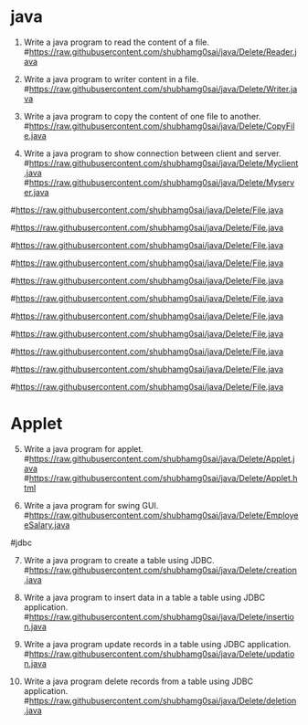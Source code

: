 # java

1. Write a java program to read the content of a file.
#https://raw.githubusercontent.com/shubhamg0sai/java/Delete/Reader.java

2. Write a java program to writer content in a file.
#https://raw.githubusercontent.com/shubhamg0sai/java/Delete/Writer.java

3. Write a java program to copy the content of one file to another.
#https://raw.githubusercontent.com/shubhamg0sai/java/Delete/CopyFile.java

4. Write a java program to show connection between client and server.
#https://raw.githubusercontent.com/shubhamg0sai/java/Delete/Myclient.java
#https://raw.githubusercontent.com/shubhamg0sai/java/Delete/Myserver.java


#https://raw.githubusercontent.com/shubhamg0sai/java/Delete/File.java

#https://raw.githubusercontent.com/shubhamg0sai/java/Delete/File.java

#https://raw.githubusercontent.com/shubhamg0sai/java/Delete/File.java

#https://raw.githubusercontent.com/shubhamg0sai/java/Delete/File.java

#https://raw.githubusercontent.com/shubhamg0sai/java/Delete/File.java

#https://raw.githubusercontent.com/shubhamg0sai/java/Delete/File.java

#https://raw.githubusercontent.com/shubhamg0sai/java/Delete/File.java

#https://raw.githubusercontent.com/shubhamg0sai/java/Delete/File.java

#https://raw.githubusercontent.com/shubhamg0sai/java/Delete/File.java

#https://raw.githubusercontent.com/shubhamg0sai/java/Delete/File.java

#https://raw.githubusercontent.com/shubhamg0sai/java/Delete/File.java







# Applet

5. Write a java program for applet. 
#https://raw.githubusercontent.com/shubhamg0sai/java/Delete/Applet.java
#https://raw.githubusercontent.com/shubhamg0sai/java/Delete/Applet.html

6. Write a java program for swing GUI. 
#https://raw.githubusercontent.com/shubhamg0sai/java/Delete/EmployeeSalary.java
 
#jdbc 

7. Write a java program to create a table using JDBC. 
#https://raw.githubusercontent.com/shubhamg0sai/java/Delete/creation.java

8. Write a java program to insert data in a table a table using JDBC application.
#https://raw.githubusercontent.com/shubhamg0sai/java/Delete/insertion.java

9. Write a java program update records in a table using JDBC application.
#https://raw.githubusercontent.com/shubhamg0sai/java/Delete/updation.java

10. Write a java program delete records from a table using JDBC application.
#https://raw.githubusercontent.com/shubhamg0sai/java/Delete/deletion.java





 

